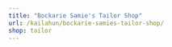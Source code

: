 ```yaml
---
title: "Bockarie Samie's Tailor Shop"
url: /kailahun/bockarie-samies-tailor-shop/
shop: tailor
---
```


